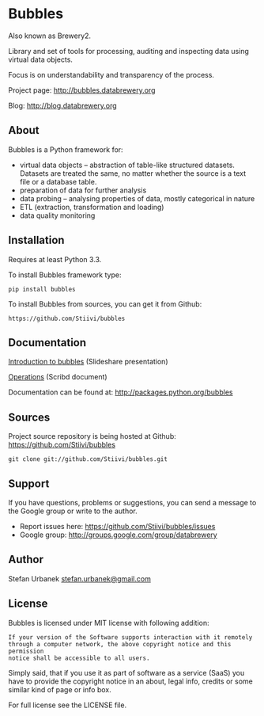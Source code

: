 Bubbles
=======

Also known as Brewery2.

Library and set of tools for processing, auditing and inspecting data using
virtual data objects.

Focus is on understandability and transparency of the process.

Project page: http://bubbles.databrewery.org

Blog: http://blog.databrewery.org

About
-----

Bubbles is a Python framework for:

* virtual data objects – abstraction of table-like structured datasets.
  Datasets are treated the same, no matter whether the source is a text file
  or a database table.
* preparation of data for further analysis
* data probing – analysing properties of data, mostly categorical in nature
* ETL (extraction, transformation and loading)
* data quality monitoring

Installation
------------

Requires at least Python 3.3.

To install Bubbles framework type:

    pip install bubbles

To install Bubbles from sources, you can get it from Github: 

    https://github.com/Stiivi/bubbles

Documentation
-------------

[Introduction to bubbles](http://www.slideshare.net/Stiivi/data-brewery-2-data-objects) (Slideshare presentation)

[Operations](http://www.scribd.com/doc/147247069/Bubbles-Brewery2-Operations)
(Scribd document)

Documentation can be found at: http://packages.python.org/bubbles

Sources
-------

Project source repository is being hosted at Github:
https://github.com/Stiivi/bubbles

    git clone git://github.com/Stiivi/bubbles.git

Support
-------

If you have questions, problems or suggestions, you can send a message to the 
Google group or write to the author.

* Report issues here: https://github.com/Stiivi/bubbles/issues
* Google group: http://groups.google.com/group/databrewery


Author
------

Stefan Urbanek <stefan.urbanek@gmail.com>

License
-------

Bubbles is licensed under MIT license with following addition:

    If your version of the Software supports interaction with it remotely 
    through a computer network, the above copyright notice and this permission 
    notice shall be accessible to all users.

Simply said, that if you use it as part of software as a service (SaaS) you 
have to provide the copyright notice in an about, legal info, credits or some 
similar kind of page or info box.

For full license see the LICENSE file.

